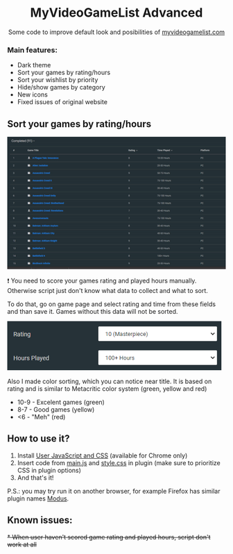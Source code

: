 <div align="center">
  <h1>MyVideoGameList Advanced</h1>
  <p>Some code to improve default look and posibilities of <a href='https://myvideogamelist.com/'>myvideogamelist.com</a></p>
</div>

### Main features:

- Dark theme
- Sort your games by rating/hours
- Sort your wishlist by priority
- Hide/show games by category
- New icons
- Fixed issues of original website

## Sort your games by rating/hours

![Sort your games by rating/hours](images/sort-by-rating-hours.gif "Sort your games by rating/hours")

:heavy_exclamation_mark: You need to score your games rating and played hours manually. Otherwise script just don't know what data to collect and what to sort. 

To do that, go on game page and select rating and time from these fields and than save it. Games without this data will not be sorted.

![Fields required for rating/hours sort](images/fields-required-for-rating-hours-sort.png "Fields required for rating/hours sort")

Also I made color sorting, which you can notice near title. It is based on rating and is similar to Metacritic color system (green, yellow and red)

* 10-9 - Excelent games (green)
* 8-7 - Good games (yellow)
* <6 - "Meh" (red)

## How to use it?

1) Install [User JavaScript and CSS](https://chrome.google.com/webstore/detail/user-javascript-and-css/nbhcbdghjpllgmfilhnhkllmkecfmpld) (available for Chrome only)
2) Insert code from [main.js](main.js) and [style.css](style.css) in plugin (make sure to prioritize CSS in plugin options)
3) And that's it!

P.S.: you may try run it on another browser, for example Firefox has similar plugin names [Modus](https://addons.mozilla.org/ru/firefox/addon/modus-css-js/?src=search).

## Known issues:

~~* When user haven't scored game rating and played hours, script don't work at all~~


